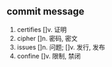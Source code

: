 
## commit message

1. certifies []v. 证明
2. cipher []n. 密码, 密文
3. issues []n. 问题; []v. 发行, 发布
4. confine []v. 限制, 禁闭